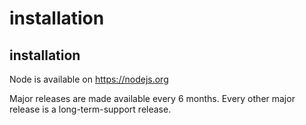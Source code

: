 # installation

## installation

Node is available on https://nodejs.org

Major releases are made available every 6 months. Every other major release is a long-term-support release.
